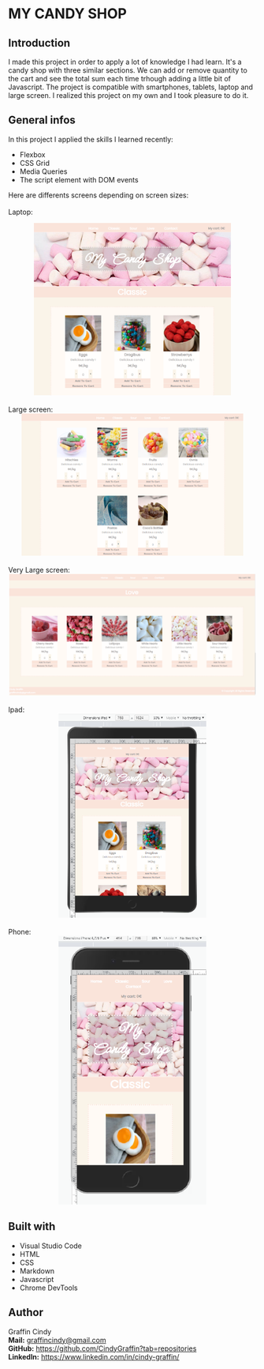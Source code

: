 # MY CANDY SHOP

## Introduction

I made this project in order to apply a lot of knowledge I had learn. It's a candy shop with three similar sections. We can add or remove quantity to the cart and see the total sum each time trhough adding a little bit of Javascript. The project is compatible with smartphones, tablets, laptop and large screen. I realized this project on my own and I took pleasure to do it. 

## General infos

In this project I applied the skills I learned recently:<br/>

* Flexbox<br/>
* CSS Grid<br/>
* Media Queries<br/>
* The script element with DOM events<br/>

Here are differents screens depending on screen sizes:<br/>
<br/>
Laptop:
<div align="center">
  <kbd>
    <img src="ressources\home.png" width="400"/>
  </kbd>
</div>
<br>
Large screen:
<div align="center">
  <kbd>
    <img src="ressources\soursection.png" width="450"/>
  </kbd>
</div>
<br>
Very Large screen:
<div align="center">
  <kbd>
    <img src="ressources\Footer.png" width="500"/>
  </kbd>
</div>
<br>
Ipad:
<div align="center">
  <kbd>
    <img src="ressources\Ipad.png" width="300"/>
  </kbd>
</div>
<br>
Phone:
<div align="center">
  <kbd>
    <img src="ressources\mobile.png" width="300"/>
  </kbd>
</div>


## Built with

* Visual Studio Code<br/>
* HTML<br/>
* CSS<br/>
* Markdown<br/>
* Javascript<br/>
* Chrome DevTools

## Author

Graffin Cindy <br/>
<b>Mail:</b> graffincindy@gmail.com<br/>
<b>GitHub:</b> https://github.com/CindyGraffin?tab=repositories<br/>
<b>LinkedIn:</b> https://www.linkedin.com/in/cindy-graffin/<br/>
